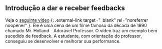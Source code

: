 ## Introdução a dar e receber feedbacks

Veja o [seguinte vídeo](https://www.youtube.com/watch?v=MJ384eYV70k&feature=emb_err_woyt) {: .external-link target="_blank" rel="noreferrer noopener" }. Ele é uma cena de um filme famoso da década de 1990 chamado Mr. Holland - Adorável Professor. O vídeo traz um exemplo bem sucedido de feedback. A estudante, com orientação do professor, conseguiu se desenvolver e melhorar sua performance.
